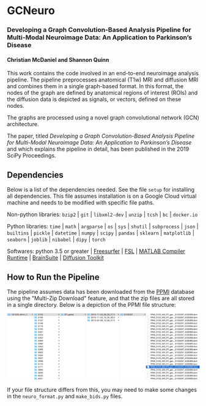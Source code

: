 # GCNeuro
### Developing a Graph Convolution-Based Analysis Pipeline for Multi-Modal Neuroimage Data: An Application to Parkinson’s Disease
#### Christian McDaniel and Shannon Quinn

This work contains the code involved in an end-to-end neuroimage analysis pipeline. The pipeline preprocesses anatomical (T1w) MRI and diffusion MRI and combines them in a single graph-based format. In this format, the nodes of the graph are defined by anatomical regions of interest (ROIs) and the diffusion data is depicted as signals, or vectors, defined on these nodes. 

The graphs are processed using a novel graph convolutional network (GCN) architecture.

The paper, titled *Developing a Graph Convolution-Based Analysis Pipeline for Multi-Modal Neuroimage Data: An Application to Parkinson’s Disease* and which explains the pipeline in detail, has been published in the 2019 SciPy Proceedings.

## Dependencies

Below is a list of the dependencies needed. See the file `setup` for installing all dependencies. This file assumes installation is on a Google Cloud virtual machine and needs to be modified with specific file paths. 

Non-python libraries: `bzip2` |  `git` | `libxml2-dev` | `unzip` | `tcsh` | `bc` | `docker.io`

Python libraries: 
  `time` | `math` | `argparse` | `os` | `sys` | `shutil` | `subprocess` | `json` | `builtins` | `pickle` | `datetime` | `numpy` | `scipy` | `pandas` | `sklearn` | `matplotlib` | `seaborn` | `joblib` | `nibabel` | `dipy` | `torch`

Softwares:
  python 3.5 or greater | [Freesurfer](http://www.freesurfer.net) | [FSL](https://fsl.fmrib.ox.ac.uk/fsl/fslwiki) | [MATLAB Compiler Runtime](https://www.mathworks.com/products/compiler/matlab-runtime.html) | [BrainSuite](http://brainsuite.org) | [Diffusion Toolkit](http://trackvis.org/dtk/) 

## How to Run the Pipeline

The pipeline assumes data has been downloaded from the [PPMI](https://www.ppmi-info.org) database using the "Multi-Zip Download" feature, and that the zip files are all stored in a single directory. Below is a depiction of the PPMI file structure: 

![](PPMI_data_strxr.png)

If your file structure differs from this, you may need to make some changes in the `neuro_format.py` and `make_bids.py` files. 

